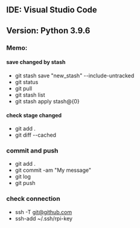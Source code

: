 ## IDE: Visual Studio Code

## Version: Python 3.9.6

### Memo:

#### save changed by stash
- git stash save "new_stash" --include-untracked
- git status
- git pull
- git stash list
- git stash apply stash@{0}

#### check stage changed
- git add .
- git diff --cached

### commit and push
- git add .
- git commit -am "My message"
- git log
- git push

### check connection
- ssh -T git@github.com
- ssh-add ~/.ssh/rpi-key
